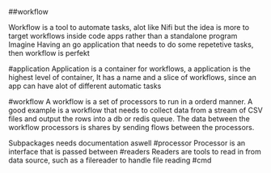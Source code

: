 ##workflow

Workflow is a tool to automate tasks, alot like Nifi but the idea is more to target workflows inside code apps rather than a standalone program
Imagine Having an go application that needs to do some repetetive tasks, then workflow is perfekt

#application
Application is a container for workflows, a application is the highest level of container,
It has a name and a slice of workflows, since an app can have alot of different automatic tasks

#workflow
A workflow is a set of processors to run in a orderd manner.
A good example is a workflow that needs to collect data
from a stream of CSV files and output the rows into a db or redis queue.
The data between the workflow processors is shares by sending flows between the processors.


Subpackages needs documentation aswell
#processor
Processor is an interface that is passed between 
#readers
Readers are tools to read in from data source, such as a filereader to handle file reading
#cmd
